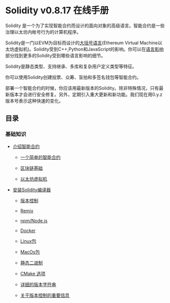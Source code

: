# Solidity v0.8.17 在线手册

Solidity 是一个为了实现智能合约而设计的面向对象的高级语言。智能合约是一些治理以太坊内帐号行为的计算机程序。

Solidity是一门以EVM为目标而设计的[大括号语言](./CurlyBracketLanguage.md)(Ethereum Virtual Machine以太坊虚拟机)。Solidity受到C++,Python和JavaScript的影响。你可以在[语言影响](./LanguageInfluences.md)部分找到更多的Solidity受到哪些语言影响的细节。


Solidity是静态类型、支持继承、多库和复杂用户定义类型等特征。


你可以使用Solidity创建投票、众筹、盲拍和多签名钱包等智能合约。

部署一个智能合约的时候，你应该用最新版本的Solidity。除非特殊情况，只有最新版本才会进行安全修复。另外，定期引入重大更新和新功能。我们现在用0.y.z版本号表示这种快速的变化。

## 目录

### 基础知识

- [介绍智能合约](./Introduction%20to%20Smart%20Contracts.md)

    - [一个简单的智能合约](./Introduction%20to%20Smart%20Contracts.md)

    - [区块链基础](./BlockchainBasic.md)

    - [以太坊虚拟机](./EVM.md) 

- [安装Solidity编译器](./Installing_the_Solidity_Compiler.md)

    - [版本控制](./Installing_the_Solidity_Compiler.md)

    - [Remix](./Installing_the_Solidity_Compiler.md)

    - [npm/Node.js](./Installing_the_Solidity_Compiler.md)

    - [Docker](./Installing_the_Solidity_Compiler.md)

    - [Linux包](./Installing_the_Solidity_Compiler.md)

    - [MacOs包](./Installing_the_Solidity_Compiler.md)

    - [静态二进制](./Installing_the_Solidity_Compiler.md)

    - [CMake 选项](./Installing_the_Solidity_Compiler.md)

    - [详细的版本字符串](./Installing_the_Solidity_Compiler.md)

    - [关于版本控制的重要信息](./Installing_the_Solidity_Compiler.md)